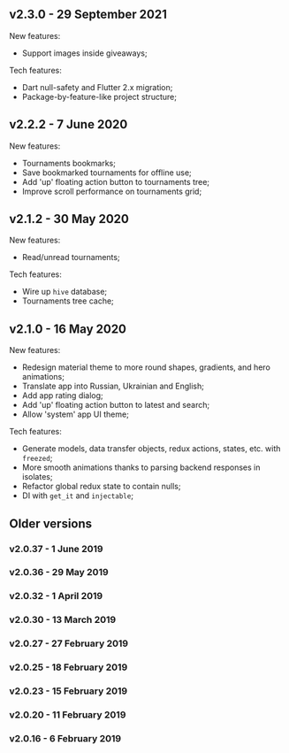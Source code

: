 ## v2.3.0 - 29 September 2021

New features:
* Support images inside giveaways;

Tech features:
* Dart null-safety and Flutter 2.x migration;
* Package-by-feature-like project structure;

## v2.2.2 - 7 June 2020

New features:
* Tournaments bookmarks;
* Save bookmarked tournaments for offline use;
* Add 'up' floating action button to tournaments tree;
* Improve scroll performance on tournaments grid;

## v2.1.2 - 30 May 2020

New features:
* Read/unread tournaments;

Tech features:
* Wire up `hive` database;
* Tournaments tree cache;

## v2.1.0 - 16 May 2020

New features:
* Redesign material theme to more round shapes, gradients, and hero
  animations;
* Translate app into Russian, Ukrainian and English;
* Add app rating dialog;
* Add 'up' floating action button to latest and search;
* Allow 'system' app UI theme;

Tech features:
* Generate models, data transfer objects, redux actions, states, etc.
  with `freezed`;
* More smooth animations thanks to parsing backend responses in
  isolates;
* Refactor global redux state to contain nulls;
* DI with `get_it` and `injectable`;

## Older versions

### v2.0.37 - 1 June 2019

### v2.0.36 - 29 May 2019

### v2.0.32 - 1 April 2019

### v2.0.30 - 13 March 2019

### v2.0.27 - 27 February 2019

### v2.0.25 - 18 February 2019

### v2.0.23 - 15 February 2019

### v2.0.20 - 11 February 2019

### v2.0.16 - 6 February 2019

